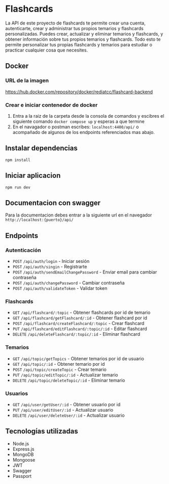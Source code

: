 # Flashcards

La API de este proyecto de flashcards te permite crear una cuenta, autenticarte, crear y administrar tus propios temarios y flashcards personalizadas. Puedes crear, actualizar y eliminar temarios y flashcards, y obtener información sobre tus propios temarios y flashcards. Todo esto te permite personalizar tus propias flashcards y temarios para estudiar o practicar cualquier cosa que necesites.

## Docker

### URL de la imagen

https://hub.docker.com/repository/docker/rediatcc/flashcard-backend

### Crear e iniciar contenedor de docker

1. Entra a la raiz de la carpeta desde la consola de comandos y escibres el siguiente comando `docker compose up` y esperas a que termine
2. En el navagador o postman escribes: `localhost:4400/api/` o acompañado de algunos de los endpoints referenciados mas abajo.

## Instalar dependencias

`npm install`

## Iniciar aplicacion

`npm run dev`

## Documentacion con swagger

Para la documentacion debes entrar a la siguiente url en el navegador  `http://localhost:{puerto}/api/`

## Endpoints

### Autenticación

- `POST` `/api/auth/login` - Iniciar sesión
- `POST` `/api/auth/singin` - Registrarte
- `POST` `/api/auth/sendEmailChangePassword` - Enviar email para cambiar contraseña
- `POST` `/api/auth/changePassword` - Cambiar contraseña
- `POST` `/api/auth/validateToken` - Validar token

### Flashcards

- `GET` `/api/flashcard/:topic` - Obtener flashcards por id de temario
- `GET` `/api/flashcard/getFlashcard/:id` - Obtener flashcard por id
- `POST` `/api/flashcard/createFlashcard/:topic` - Crear flashcard
- `PUT` `/api/flashcard/editFlashcard/:topic/:id` - Editar flashcard
- `DELETE` `/api/deleteFlashcard/:topic/:id` - Eliminar flashcard


### Temarios

- `GET` `/api/topic/getTopics` - Obtener temarios por id de usuario
- `GET` `/api/topic/:id` - Obtener temario por id
- `POST` `/api/topic/createTopic` - Crear temario
- `PUT` `/api/topic/editTopic/:id` - Actualizar temario
- `DELETE` `/api/topic/deleteTopic/:id` - Eliminar temario

### Usuarios

- `GET` `/api/user/getUser/:id` - Obtener usuario por id
- `PUT` `/api/user/editUser/:id` - Actualizar usuario
- `DELETE` `/api/user/deleteUser/:id` - Actualizar usuario


## Tecnologías utilizadas
- Node.js
- Express.js
- MongoDB
- Mongoose
- JWT
- Swagger
- Passport
